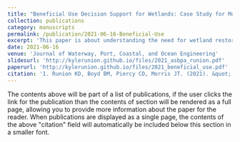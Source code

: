 ```yaml
---
title: "Beneficial Use Decision Support for Wetlands: Case Study for Mobile Bay, Alabama"
collection: publications
category: manuscripts
permalink: /publication/2021-06-16-Beneficial-Use
excerpt: 'This paper is about understanding the need for wetland restoration and pairing opportunities with available resources.'
date: 2021-06-16
venue: 'Journal of Waterway, Port, Coastal, and Ocean Engineering'
slidesurl: 'http://kylerunion.github.io/files/2021_asbpa_runion.pdf'
paperurl: 'http://kylerunion.github.io/files/2021_beneficial_use.pdf'
citation: '1. Runion KD, Boyd BM, Piercy CD, Morris JT. (2021). &quot; Beneficial Use Decision Support for Wetlands: Case Study for Mobile Bay, Alabama.&quot; <i>Journal of Waterway, Port, Coastal, and Ocean Engineering</i>. 1.'
---
```


The contents above will be part of a list of publications, if the user clicks the link for the publication than the contents of section will be rendered as a full page, allowing you to provide more information about the paper for the reader. When publications are displayed as a single page, the contents of the above "citation" field will automatically be included below this section in a smaller font.
